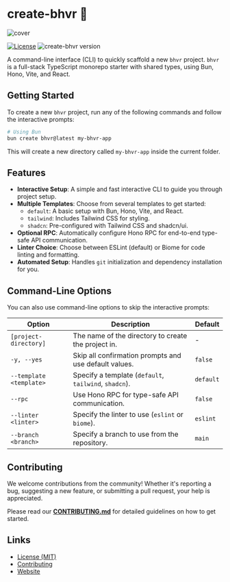 # create-bhvr 🦫

![cover](https://cdn.stevedylan.dev/ipfs/bafybeievx27ar5qfqyqyud7kemnb5n2p4rzt2matogi6qttwkpxonqhra4)

[![License](https://img.shields.io/badge/License-MIT-blue.svg)](https://github.com/stevedylandev/create-bhvr/blob/main/LICENSE)
![create-bhvr version](https://img.shields.io/npm/v/create-bhvr.svg?label=%20)

A command-line interface (CLI) to quickly scaffold a new `bhvr` project. `bhvr` is a full-stack TypeScript monorepo starter with shared types, using Bun, Hono, Vite, and React.

## Getting Started

To create a new `bhvr` project, run any of the following commands and follow the interactive prompts:

```bash
# Using Bun
bun create bhvr@latest my-bhvr-app
```

This will create a new directory called `my-bhvr-app` inside the current folder.

## Features

- **Interactive Setup**: A simple and fast interactive CLI to guide you through project setup.
- **Multiple Templates**: Choose from several templates to get started:
    - `default`: A basic setup with Bun, Hono, Vite, and React.
    - `tailwind`: Includes Tailwind CSS for styling.
    - `shadcn`: Pre-configured with Tailwind CSS and shadcn/ui.
- **Optional RPC**: Automatically configure Hono RPC for end-to-end type-safe API communication.
- **Linter Choice**: Choose between ESLint (default) or Biome for code linting and formatting.
- **Automated Setup**: Handles `git` initialization and dependency installation for you.

## Command-Line Options

You can also use command-line options to skip the interactive prompts:

| Option                  | Description                                            | Default   |
| ----------------------- | ------------------------------------------------------ | --------- |
| `[project-directory]`   | The name of the directory to create the project in.    | -         |
| `-y, --yes`             | Skip all confirmation prompts and use default values.  | `false`   |
| `--template <template>` | Specify a template (`default`, `tailwind`, `shadcn`).  | `default` |
| `--rpc`                 | Use Hono RPC for type-safe API communication.          | `false`   |
| `--linter <linter>`     | Specify the linter to use (`eslint` or `biome`).       | `eslint`  |
| `--branch <branch>`     | Specify a branch to use from the repository.           | `main`    |

## Contributing

We welcome contributions from the community! Whether it's reporting a bug, suggesting a new feature, or submitting a pull request, your help is appreciated.

Please read our [**CONTRIBUTING.md**](CONTRIBUTING.md) for detailed guidelines on how to get started.

## Links

- [License (MIT)](LICENSE)
- [Contributing](CONTRIBUTING.md)
- [Website](https://bhvr.dev)
